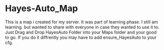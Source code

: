 # Hayes-Auto_Map
This is a map i created for my server. It was part of learning phase. I still am learning. but wanted to share with everyone in case they wanted to use it to. 
Just Drag and Drop HayesAuto Folder into your Maps folder and your good to go.
If you do it diffrently you may have to add ensure_HayesAuto to your cfg.
